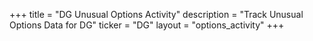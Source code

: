 +++
title = "DG Unusual Options Activity"
description = "Track Unusual Options Data for DG"
ticker = "DG"
layout = "options_activity"
+++

